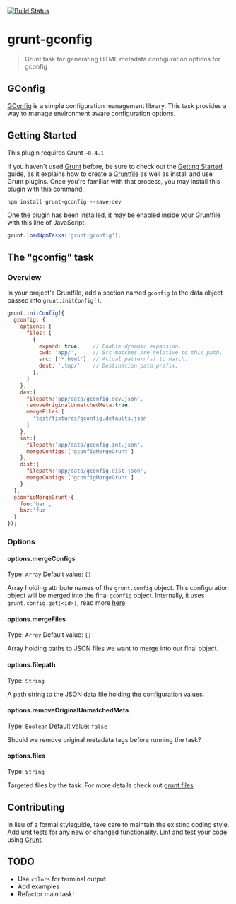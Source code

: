 [![Build Status](https://travis-ci.org/goliatone/grunt-gconfig.png?branch=master)](https://travis-ci.org/goliatone/grunt-gconfig)

# grunt-gconfig

> Grunt task for generating HTML metadata configuration options for gconfig

## GConfig
[GConfig][gconfig] is a simple configuration management library. This task provides a way to manage environment aware configuration options.

## Getting Started
This plugin requires Grunt `~0.4.1`

If you haven't used [Grunt](http://gruntjs.com/) before, be sure to check out the [Getting Started](http://gruntjs.com/getting-started) guide, as it explains how to create a [Gruntfile](http://gruntjs.com/sample-gruntfile) as well as install and use Grunt plugins. Once you're familiar with that process, you may install this plugin with this command:

```shell
npm install grunt-gconfig --save-dev
```

One the plugin has been installed, it may be enabled inside your Gruntfile with this line of JavaScript:

```js
grunt.loadNpmTasks('grunt-gconfig');
```

## The "gconfig" task

### Overview
In your project's Gruntfile, add a section named `gconfig` to the data object passed into `grunt.initConfig()`.

```js
grunt.initConfig({
  gconfig: {
    options: {
      files: [
        {
          expand: true,    // Enable dynamic expansion.
          cwd: 'app/',     // Src matches are relative to this path.
          src: ['*.html'], // Actual pattern(s) to match.
          dest: '.tmp/'    // Destination path prefix.
        },
      ]
    },
    dev:{
      filepath:'app/data/gconfig.dev.json',
      removeOriginalUnmatchedMeta:true,
      mergeFiles:[
        'test/fixtures/gconfig.defaults.json'
      ]
    },
    int:{
      filepath:'app/data/gconfig.int.json',
      mergeConfigs:['gconfigMergeGrunt']
    },
    dist:{
      filepath:'app/data/gconfig.dist.json',
      mergeConfigs:['gconfigMergeGrunt']
    }
  },
  gconfigMergeGrunt:{
    foo:'bar',
    baz:'fuz'
  }
});
```

### Options

#### options.mergeConfigs
Type: `Array`
Default value: `[]`

Array holding attribute names of the `grunt.config` object. This configuration object will be merged into the final `gconfig` object.
Internally, it uses `grunt.config.get(<id>)`, read more [here][grunt.config].

#### options.mergeFiles
Type: `Array`
Default value: `[]`

Array holding paths to JSON files we want to merge into our final object. 

#### options.filepath
Type: `String`

A path string to the JSON data file holding the configuration values.

#### options.removeOriginalUnmatchedMeta
Type: `Boolean`
Default value: `false`

Should we remove original metadata tags before running the task?

#### options.files
Type: `String`

Targeted files by the task. For more details check out [grunt files][grunt.files]

## Contributing
In lieu of a formal styleguide, take care to maintain the existing coding style. Add unit tests for any new or changed functionality. Lint and test your code using [Grunt](http://gruntjs.com/).

## TODO
- Use `colors` for terminal output.
- Add examples
- Refactor main task!

[gconfig]: https://github.com/goliatone/gconfig
[grunt.files]: http://gruntjs.com/configuring-tasks#files
[grunt.config]: http://gruntjs.com/api/grunt.config#grunt.config.get
